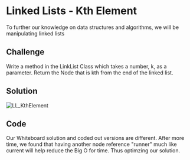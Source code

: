 # Linked Lists - Kth Element
To further our knowledge on data structures and algorithms, we will be manipulating linked lists

## Challenge
Write a method in the LinkList Class which takes a number, k, as a parameter. Return the Node that is kth from the end of the linked list. 

## Solution

![LL_KthElement](../../assets/LL_KthElement_Visual.jpg)

## Code
Our Whiteboard solution and coded out versions are different. After more time, we found that having another node reference "runner" much like current will help reduce the Big O for time. Thus optimzing our solution. 
